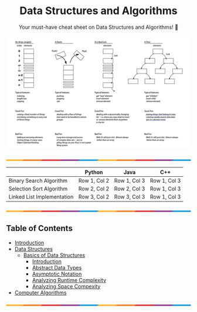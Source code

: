 <h1 align="center">Data Structures and Algorithms</h1>
<!-- <p align="center"><strong>Lecture Notes • Source Code • Resources • by @Shavkatjon-O</strong></p> -->

<p align="center">Your must-have cheat sheet on Data Structures and Algorithms! 🚀</p>

![Data Structures and Computer Algorithms](images/dsa-main.png)

<!-- > Welcome to the Data Structures and Algorithms repository! This repository contains lecture notes and source code implementations of various data structures and algorithms in C++, Java, and Python. -->

<!-- **Made by** [Shavkatjon-O](https://github.com/Shavkatjon-O) ⚡️ -->

![Divider](images/line.png)

| | Python | Java | C++ |
|----------|----------|----------|----------|
| Binary Search Algorithm | Row 1, Col 2 | Row 1, Col 3 | Row 1, Col 3 |
| Selection Sort Algorithm | Row 2, Col 2 | Row 2, Col 3 | Row 1, Col 3 |
| Linked List Implementation | Row 3, Col 2 | Row 3, Col 3 | Row 1, Col 3 |

![Divider](images/line.png)

## Table of Contents

- [Introduction](#introduction)
- [Data Structures](#data-structures)
  - [Basics of Data Structures](#data-structures-basics)
    - [Introduction](#data-structures-introduction)
    - [Abstract Data Types](#abstract-data-types)
    - [Asymptotic Notation](#asymptotic-notation)
    - [Analyzing Runtime Complexity](#analyzing-runtime-complexity)
    - [Analyzing Space Compexity](#analyzing-space-complexity)
- [Computer Algorithms](#computer-algorithms)

![Divider](images/line.png)

<!-- <h1 align="center">Data Structures</h1> -->

<!-- ## Basics of Data Structures -->

<!-- Data structures are fundamental components in computer science that enable the organization, storage, and manipulation of data to efficiently perform various operations. They play a crucial role in designing algorithms and optimizing software applications. -->

<!-- ![Data Structures](images/data-structures.png) -->

<!-- > Choosing the right data structure depends on the specific requirements and operations of the algorithm or application being developed. Efficient data structure selection is crucial for achieving optimal performance and resource utilization. -->


<!-- ## Table of Contents
- [Section 1](#section-1)
  - [Subsection 1.1](#subsection-1.1)
  - [Subsection 1.2](#subsection-1.2)
- [Section 2](#section-2)
  - [Subsection 2.1](#subsection-2.1)
  - [Subsection 2.2](#subsection-2.2)


## 📚 Table of Contents
- [Introduction](#introduction)
- [Features](#features)
- [Installation](#installation)
- [Usage](#usage)



<details>
  <summary>Table of Contents</summary>

  - [Section 1](#section-1)
    - [Subsection 1.1](#subsection-1.1)
    - [Subsection 1.2](#subsection-1.2)
  - [Section 2](#section-2)
    - [Subsection 2.1](#subsection-2.1)
    - [Subsection 2.2](#subsection-2.2)
</details>


## Table of Contents

- [Section 1](#section-1)
---
- [Section 2](#section-2)
---
- [Section 3](#section-3)


## **Table of Contents**
- [*Section 1*](#section-1)
- [**Section 2**](#section-2)
- [_Section 3_](#section-3)

<span style="color: green;">**Table of Contents**</span>
- <span style="color: blue;">[Section 1](#section-1)</span>
- <span style="color: red;">[Section 2](#section-2)</span>
- <span style="color: purple;">[Section 3](#section-3)</span>
 -->

<!-- ## Table of Contents

1. [Introduction](#introduction)
2. [Languages](#languages)
3. [Directory Structure](#directory-structure)
4. [How to Use](#how-to-use)
5. [Contributing](#contributing)
6. [License](#license)

## Introduction

This repository serves as a resource for learning and implementing fundamental data structures and algorithms. Whether you are a student, programmer, or anyone interested in sharpening your problem-solving skills, you'll find a variety of materials and code snippets here.

## Languages

The code examples are provided in the following programming languages:

- Python
- Java
- C++

Feel free to explore the language-specific folders to find the implementation that best suits your needs.

## Directory Structure

The repository is organized into different directories based on programming languages. Each language folder contains subdirectories for various topics, such as arrays, linked lists, sorting algorithms, searching algorithms, etc.

```
/data-structures-and-algorithms
|-- python
| |-- arrays
| |-- linked_lists
| |-- sorting
| |-- searching
| ...
|-- java
| |-- arrays
| |-- linked_lists
| |-- sorting
| |-- searching
| ...
|-- cpp
| |-- arrays
| |-- linked_lists
| |-- sorting
| |-- searching
| ...
``` -->